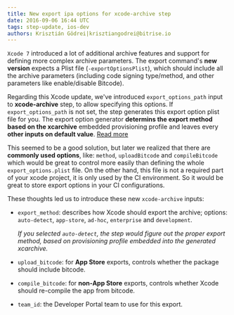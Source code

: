 ```yaml
---
title: New export ipa options for xcode-archive step
date: 2016-09-06 16:44 UTC
tags: step-update, ios-dev
authors: Krisztián Gödrei|krisztiangodrei@bitrise.io
---
```


`Xcode 7` introduced a lot of additional archive features and support for
defining more complex archive parameters. The export command's __new version__ expects a Plist file (`-exportOptionsPlist`),
which should include all the archive parameters (including code signing type/method,
and other parameters like enable/disable Bitcode). 

Regarding this Xcode update, we've introduced `export_options_path` input to __xcode-archive__ step, to allow specifying this options. If `export_options_path` is not set, the step generates this export option plist file for you. The export option generator __determins the export method based on the xcarchive__ embedded provisioning profile and leaves every __other inputs on default value__. [Read more](https://bitrise-io.github.io/devcenter/tips-and-tricks/xcodebuild-export-options/)

This seemed to be a good solution, but later we realized that there are __commonly used options__, like: `method`, `uploadBitcode` and `compileBitcode` which would be great to control more easily than defining the whole `export_options.plist` file. On the other hand, this file is not a required part of your xcode project, it is only used by the CI environment. So it would be great to store export options in your CI configurations.

These thoughts led us to introduce these new `xcode-archive` inputs:  

- `export_method`: describes how Xcode should export the archive; options: `auto-detect`, `app-store`, `ad-hoc`, `enterprise` and `development`.  

  _If you selected `auto-detect`, the step would figure out the proper export method, based on provisioning profile embedded into the generated xcarchive._
  
- `upload_bitcode`: for __App Store__ exports, controls whether the package should include bitcode.
- `compile_bitcode`: for __non-App Store__ exports, controls whether Xcode should re-compile the app from bitcode.
- `team_id`: the Developer Portal team to use for this export.
